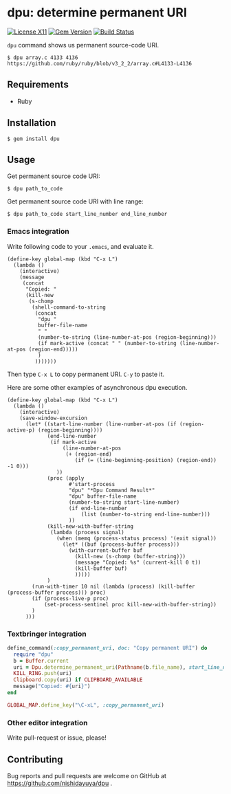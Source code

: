 # dpu: determine permanent URI

[![License X11](https://img.shields.io/badge/license-X11-blue.svg)](https://raw.githubusercontent.com/nishidayuya/dpu/master/LICENSE.txt)
[![Gem Version](https://badge.fury.io/rb/dpu.svg)](https://rubygems.org/gems/dpu)
[![Build Status](https://github.com/nishidayuya/dpu/workflows/ubuntu/badge.svg)](https://github.com/nishidayuya/dpu/actions?query=workflow%3Aubuntu)

`dpu` command shows us permanent source-code URI.

```console
$ dpu array.c 4133 4136
https://github.com/ruby/ruby/blob/v3_2_2/array.c#L4133-L4136
```

## Requirements

- Ruby

## Installation

```console
$ gem install dpu
```

## Usage

Get permanent source code URI:

```console
$ dpu path_to_code
```

Get permanent source code URI with line range:

```console
$ dpu path_to_code start_line_number end_line_number
```

### Emacs integration

Write following code to your `.emacs`, and evaluate it.

```emacs-lisp
(define-key global-map (kbd "C-x L")
  (lambda ()
    (interactive)
    (message
     (concat
      "Copied: "
      (kill-new
       (s-chomp
        (shell-command-to-string
         (concat
          "dpu "
          buffer-file-name
          " "
          (number-to-string (line-number-at-pos (region-beginning)))
          (if mark-active (concat " " (number-to-string (line-number-at-pos (region-end)))))
          )
         )))))))
```

Then type `C-x L` to copy permanent URI. `C-y` to paste it.

Here are some other examples of asynchronous dpu execution.

```emacs-lisp
(define-key global-map (kbd "C-x L")
  (lambda ()
    (interactive)
    (save-window-excursion
      (let* ((start-line-number (line-number-at-pos (if (region-active-p) (region-beginning))))
             (end-line-number
              (if mark-active
                  (line-number-at-pos
                   (+ (region-end)
                      (if (= (line-beginning-position) (region-end)) -1 0)))
                ))
             (proc (apply
                    #'start-process
                    "dpu" "*Dpu Command Result*"
                    "dpu" buffer-file-name
                    (number-to-string start-line-number)
                    (if end-line-number
                        (list (number-to-string end-line-number)))
                    ))
             (kill-new-with-buffer-string
              (lambda (process signal)
                (when (memq (process-status process) '(exit signal))
                  (let* ((buf (process-buffer process)))
                    (with-current-buffer buf
                      (kill-new (s-chomp (buffer-string)))
                      (message "Copied: %s" (current-kill 0 t))
                      (kill-buffer buf)
                      )))))
             )
        (run-with-timer 10 nil (lambda (process) (kill-buffer (process-buffer process))) proc)
        (if (process-live-p proc)
            (set-process-sentinel proc kill-new-with-buffer-string))
        )
      )))
```

### Textbringer integration

```ruby
define_command(:copy_permanent_uri, doc: "Copy permanent URI") do
  require "dpu"
  b = Buffer.current
  uri = Dpu.determine_permanent_uri(Pathname(b.file_name), start_line_number: b.current_line)
  KILL_RING.push(uri)
  Clipboard.copy(uri) if CLIPBOARD_AVAILABLE
  message("Copied: #{uri}")
end

GLOBAL_MAP.define_key("\C-xL", :copy_permanent_uri)
```

### Other editor integration

Write pull-request or issue, please!

## Contributing

Bug reports and pull requests are welcome on GitHub at https://github.com/nishidayuya/dpu .
